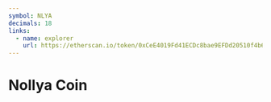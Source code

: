 ```yaml
---
symbol: NLYA
decimals: 18
links:
  - name: explorer
    url: https://etherscan.io/token/0xCeE4019Fd41ECDc8bae9EFDd20510f4b6FAA6197
---
```


# Nollya Coin
